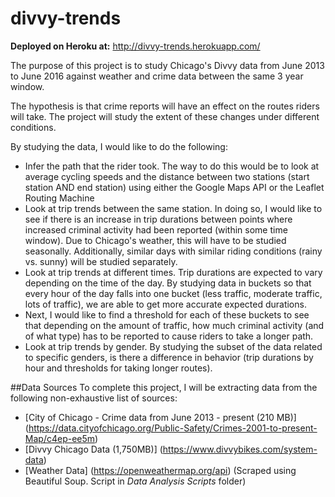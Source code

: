 # divvy-trends
__Deployed on Heroku at:__ http://divvy-trends.herokuapp.com/

The purpose of this project is to study Chicago's Divvy data from June 2013 to June 2016 against weather and crime data between the same 3 year window.

The hypothesis is that crime reports will have an effect on the routes riders will take. The project will study the extent of these changes under different conditions. 

By studying the data, I would like to do the following:
- Infer the path that the rider took. The way to do this would be to look at average cycling speeds and the distance between two stations (start station AND end station) using either the Google Maps API or the Leaflet Routing Machine
- Look at trip trends between the same station. In doing so, I would like to see if there is an increase in trip durations between points where increased criminal activity had been reported (within some time window). Due to Chicago's weather, this will have to be studied seasonally. Additionally, similar days with similar riding conditions (rainy vs. sunny) will be studied separately.
- Look at trip trends at different times. Trip durations are expected to vary depending on the time of the day. By studying data in buckets so that every hour of the day falls into one bucket (less traffic, moderate traffic, lots of traffic), we are able to get more accurate expected durations.
- Next, I would like to find a threshold for each of these buckets to see that depending on the amount of traffic, how much criminal activity (and of what type) has to be reported to cause riders to take a longer path.
- Look at trip trends by gender. By studying the subset of the data related to specific genders, is there a difference in behavior (trip durations by hour and thresholds for taking longer routes).

##Data Sources
To complete this project, I will be extracting data from the following non-exhaustive list of sources:

- [City of Chicago - Crime data from June 2013 - present (210 MB)] (https://data.cityofchicago.org/Public-Safety/Crimes-2001-to-present-Map/c4ep-ee5m)
- [Divvy Chicago Data (1,750MB)] (https://www.divvybikes.com/system-data)
- [Weather Data] (https://openweathermap.org/api) (Scraped using Beautiful Soup. Script in _Data Analysis Scripts_ folder)
